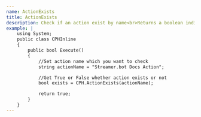 ```yaml
---
name: ActionExists
title: ActionExists
description: Check if an action exist by name<br>Returns a boolean indicating whether the action exists.
example: |
    using System;
    public class CPHInline
    {
        public bool Execute()
        {
            //Set action name which you want to check
            string actionName = "Streamer.bot Docs Action";

            //Get True or False whether action exists or not
            bool exists = CPH.ActionExists(actionName);

            return true;
        }
    }
---
```

